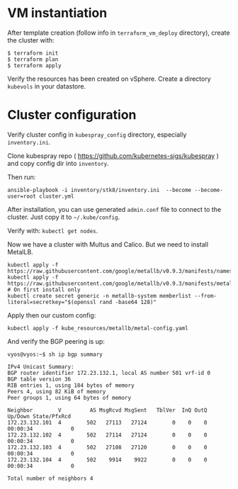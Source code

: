 # VM instantiation

After template creation (follow info in `terraform_vm_deploy` directory), create the cluster with:
```
$ terraform init
$ terraform plan
$ terraform apply
```

Verify the resources has been created on vSphere.
Create a directory `kubevols` in your datastore.

# Cluster configuration

Verify cluster config in `kubespray_config` directory, especially `inventory.ini`.

Clone kubespray repo ( https://github.com/kubernetes-sigs/kubespray ) and copy config dir into `inventory`.

Then run:
```
ansible-playbook -i inventory/stk8/inventory.ini  --become --become-user=root cluster.yml
```

After installation, you can use generated `admin.conf` file to connect to the cluster. Just copy it to `~/.kube/config`.

Verify with: `kubectl get nodes`.

Now we have a cluster with Multus and Calico. But we need to install MetalLB.
```
kubectl apply -f https://raw.githubusercontent.com/google/metallb/v0.9.3/manifests/namespace.yaml
kubectl apply -f https://raw.githubusercontent.com/google/metallb/v0.9.3/manifests/metallb.yaml
# On first install only
kubectl create secret generic -n metallb-system memberlist --from-literal=secretkey="$(openssl rand -base64 128)"
```
Apply then our custom config:
```
kubectl apply -f kube_resources/metallb/metal-config.yaml
```

And verify the BGP peering is up:
```
vyos@vyos:~$ sh ip bgp summary

IPv4 Unicast Summary:
BGP router identifier 172.23.132.1, local AS number 501 vrf-id 0
BGP table version 36
RIB entries 1, using 184 bytes of memory
Peers 4, using 82 KiB of memory
Peer groups 1, using 64 bytes of memory

Neighbor        V         AS MsgRcvd MsgSent   TblVer  InQ OutQ  Up/Down State/PfxRcd
172.23.132.101  4        502   27113   27124        0    0    0 00:00:34            0
172.23.132.102  4        502   27114   27124        0    0    0 00:00:34            0
172.23.132.103  4        502   27108   27120        0    0    0 00:00:34            0
172.23.132.104  4        502    9914    9922        0    0    0 00:00:34            0

Total number of neighbors 4
```
